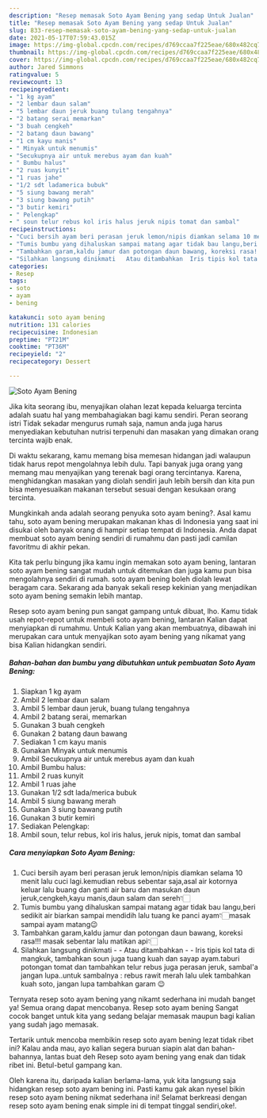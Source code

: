 ```yaml
---
description: "Resep memasak Soto Ayam Bening yang sedap Untuk Jualan"
title: "Resep memasak Soto Ayam Bening yang sedap Untuk Jualan"
slug: 833-resep-memasak-soto-ayam-bening-yang-sedap-untuk-jualan
date: 2021-05-17T07:59:43.015Z
image: https://img-global.cpcdn.com/recipes/d769ccaa7f225eae/680x482cq70/soto-ayam-bening-foto-resep-utama.jpg
thumbnail: https://img-global.cpcdn.com/recipes/d769ccaa7f225eae/680x482cq70/soto-ayam-bening-foto-resep-utama.jpg
cover: https://img-global.cpcdn.com/recipes/d769ccaa7f225eae/680x482cq70/soto-ayam-bening-foto-resep-utama.jpg
author: Jared Simmons
ratingvalue: 5
reviewcount: 13
recipeingredient:
- "1 kg ayam"
- "2 lembar daun salam"
- "5 lembar daun jeruk buang tulang tengahnya"
- "2 batang serai memarkan"
- "3 buah cengkeh"
- "2 batang daun bawang"
- "1 cm kayu manis"
- " Minyak untuk menumis"
- "Secukupnya air untuk merebus ayam dan kuah"
- " Bumbu halus"
- "2 ruas kunyit"
- "1 ruas jahe"
- "1/2 sdt ladamerica bubuk"
- "5 siung bawang merah"
- "3 siung bawang putih"
- "3 butir kemiri"
- " Pelengkap"
- " soun telur rebus kol iris halus jeruk nipis tomat dan sambal"
recipeinstructions:
- "Cuci bersih ayam beri perasan jeruk lemon/nipis diamkan selama 10 menit lalu cuci lagi.kemudian rebus sebentar saja,asal air kotornya keluar lalu buang dan ganti air baru dan masukan daun jeruk,cengkeh,kayu manis,daun salam dan sereh👇🏻"
- "Tumis bumbu yang dihaluskan sampai matang agar tidak bau langu,beri sedikit air biarkan sampai mendidih lalu tuang ke panci ayam👇🏻masak sampai ayam matang😉"
- "Tambahkan garam,kaldu jamur dan potongan daun bawang, koreksi rasa!!! masak sebentar lalu matikan api👇🏻"
- "Silahkan langsung dinikmati   Atau ditambahkan  Iris tipis kol tata di mangkuk, tambahkan soun juga tuang kuah dan sayap ayam.taburi potongan tomat dan tambahkan telur rebus juga perasan jeruk, sambal&#39;a jangan lupa..untuk sambalnya : rebus rawit merah lalu ulek tambahkan kuah soto, jangan lupa tambahkan garam 😉"
categories:
- Resep
tags:
- soto
- ayam
- bening

katakunci: soto ayam bening 
nutrition: 131 calories
recipecuisine: Indonesian
preptime: "PT21M"
cooktime: "PT36M"
recipeyield: "2"
recipecategory: Dessert

---
```



![Soto Ayam Bening](https://img-global.cpcdn.com/recipes/d769ccaa7f225eae/680x482cq70/soto-ayam-bening-foto-resep-utama.jpg)

Jika kita seorang ibu, menyajikan olahan lezat kepada keluarga tercinta adalah suatu hal yang membahagiakan bagi kamu sendiri. Peran seorang istri Tidak sekadar mengurus rumah saja, namun anda juga harus menyediakan kebutuhan nutrisi terpenuhi dan masakan yang dimakan orang tercinta wajib enak.

Di waktu  sekarang, kamu memang bisa memesan hidangan jadi walaupun tidak harus repot mengolahnya lebih dulu. Tapi banyak juga orang yang memang mau menyajikan yang terenak bagi orang tercintanya. Karena, menghidangkan masakan yang diolah sendiri jauh lebih bersih dan kita pun bisa menyesuaikan makanan tersebut sesuai dengan kesukaan orang tercinta. 



Mungkinkah anda adalah seorang penyuka soto ayam bening?. Asal kamu tahu, soto ayam bening merupakan makanan khas di Indonesia yang saat ini disukai oleh banyak orang di hampir setiap tempat di Indonesia. Anda dapat membuat soto ayam bening sendiri di rumahmu dan pasti jadi camilan favoritmu di akhir pekan.

Kita tak perlu bingung jika kamu ingin memakan soto ayam bening, lantaran soto ayam bening sangat mudah untuk ditemukan dan juga kamu pun bisa mengolahnya sendiri di rumah. soto ayam bening boleh diolah lewat beragam cara. Sekarang ada banyak sekali resep kekinian yang menjadikan soto ayam bening semakin lebih mantap.

Resep soto ayam bening pun sangat gampang untuk dibuat, lho. Kamu tidak usah repot-repot untuk membeli soto ayam bening, lantaran Kalian dapat menyiapkan di rumahmu. Untuk Kalian yang akan membuatnya, dibawah ini merupakan cara untuk menyajikan soto ayam bening yang nikamat yang bisa Kalian hidangkan sendiri.

<!--inarticleads1-->

##### Bahan-bahan dan bumbu yang dibutuhkan untuk pembuatan Soto Ayam Bening:

1. Siapkan 1 kg ayam
1. Ambil 2 lembar daun salam
1. Ambil 5 lembar daun jeruk, buang tulang tengahnya
1. Ambil 2 batang serai, memarkan
1. Gunakan 3 buah cengkeh
1. Gunakan 2 batang daun bawang
1. Sediakan 1 cm kayu manis
1. Gunakan  Minyak untuk menumis
1. Ambil Secukupnya air untuk merebus ayam dan kuah
1. Ambil  Bumbu halus:
1. Ambil 2 ruas kunyit
1. Ambil 1 ruas jahe
1. Gunakan 1/2 sdt lada/merica bubuk
1. Ambil 5 siung bawang merah
1. Gunakan 3 siung bawang putih
1. Gunakan 3 butir kemiri
1. Sediakan  Pelengkap:
1. Ambil  soun, telur rebus, kol iris halus, jeruk nipis, tomat dan sambal




<!--inarticleads2-->

##### Cara menyiapkan Soto Ayam Bening:

1. Cuci bersih ayam beri perasan jeruk lemon/nipis diamkan selama 10 menit lalu cuci lagi.kemudian rebus sebentar saja,asal air kotornya keluar lalu buang dan ganti air baru dan masukan daun jeruk,cengkeh,kayu manis,daun salam dan sereh👇🏻
1. Tumis bumbu yang dihaluskan sampai matang agar tidak bau langu,beri sedikit air biarkan sampai mendidih lalu tuang ke panci ayam👇🏻masak sampai ayam matang😉
1. Tambahkan garam,kaldu jamur dan potongan daun bawang, koreksi rasa!!! masak sebentar lalu matikan api👇🏻
1. Silahkan langsung dinikmati  -  - Atau ditambahkan -  - Iris tipis kol tata di mangkuk, tambahkan soun juga tuang kuah dan sayap ayam.taburi potongan tomat dan tambahkan telur rebus juga perasan jeruk, sambal&#39;a jangan lupa..untuk sambalnya : rebus rawit merah lalu ulek tambahkan kuah soto, jangan lupa tambahkan garam 😉




Ternyata resep soto ayam bening yang nikamt sederhana ini mudah banget ya! Semua orang dapat mencobanya. Resep soto ayam bening Sangat cocok banget untuk kita yang sedang belajar memasak maupun bagi kalian yang sudah jago memasak.

Tertarik untuk mencoba membikin resep soto ayam bening lezat tidak ribet ini? Kalau anda mau, ayo kalian segera buruan siapin alat dan bahan-bahannya, lantas buat deh Resep soto ayam bening yang enak dan tidak ribet ini. Betul-betul gampang kan. 

Oleh karena itu, daripada kalian berlama-lama, yuk kita langsung saja hidangkan resep soto ayam bening ini. Pasti kamu gak akan nyesel bikin resep soto ayam bening nikmat sederhana ini! Selamat berkreasi dengan resep soto ayam bening enak simple ini di tempat tinggal sendiri,oke!.

